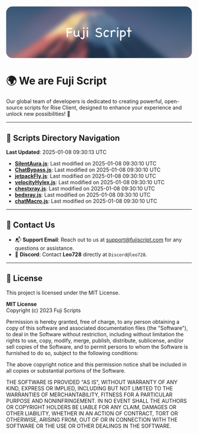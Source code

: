 ![Banner](.github/b.webp)

# 🌍 **We are Fuji Script**

Our global team of developers is dedicated to creating powerful, open-source scripts for Rise Client, designed to enhance your experience and unlock new possibilities! 🌟

---
<!-- SCRIPTS_NAVIGATION_START -->
## 📂 **Scripts Directory Navigation**

**Last Updated**: 2025-01-08 09:30:13 UTC

- **[SilentAura.js](scripts/SilentAura.js)**: Last modified on 2025-01-08 09:30:10 UTC
- **[ChatBypass.js](scripts/ChatBypass.js)**: Last modified on 2025-01-08 09:30:10 UTC
- **[jetpackFly.js](scripts/jetpackFly.js)**: Last modified on 2025-01-08 09:30:10 UTC
- **[velocityHylex.js](scripts/velocityHylex.js)**: Last modified on 2025-01-08 09:30:10 UTC
- **[chestxray.js](scripts/chestxray.js)**: Last modified on 2025-01-08 09:30:10 UTC
- **[bedxray.js](scripts/bedxray.js)**: Last modified on 2025-01-08 09:30:10 UTC
- **[chatMacro.js](scripts/chatMacro.js)**: Last modified on 2025-01-08 09:30:10 UTC

<!-- SCRIPTS_NAVIGATION_END -->

---

## 💬 **Contact Us**  
- 📬 **Support Email**: Reach out to us at [support@fujiscript.com](mailto:support@fujiscript.com) for any questions or assistance.  
- 💬 **Discord**: Contact **Leo728** directly at `Discord@leo728`.

---

## 📜 **License**

This project is licensed under the MIT License.  

**MIT License**  
Copyright (c) 2023 Fuji Scripts  

Permission is hereby granted, free of charge, to any person obtaining a copy of this software and associated documentation files (the "Software"), to deal in the Software without restriction, including without limitation the rights to use, copy, modify, merge, publish, distribute, sublicense, and/or sell copies of the Software, and to permit persons to whom the Software is furnished to do so, subject to the following conditions:  

The above copyright notice and this permission notice shall be included in all copies or substantial portions of the Software.  

THE SOFTWARE IS PROVIDED "AS IS", WITHOUT WARRANTY OF ANY KIND, EXPRESS OR IMPLIED, INCLUDING BUT NOT LIMITED TO THE WARRANTIES OF MERCHANTABILITY, FITNESS FOR A PARTICULAR PURPOSE AND NONINFRINGEMENT. IN NO EVENT SHALL THE AUTHORS OR COPYRIGHT HOLDERS BE LIABLE FOR ANY CLAIM, DAMAGES OR OTHER LIABILITY, WHETHER IN AN ACTION OF CONTRACT, TORT OR OTHERWISE, ARISING FROM, OUT OF OR IN CONNECTION WITH THE SOFTWARE OR THE USE OR OTHER DEALINGS IN THE SOFTWARE.  
